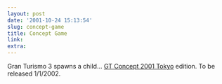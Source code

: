 ```yaml
---
layout: post
date: '2001-10-24 15:13:54'
slug: concept-game
title: Concept Game
link: 
extra: 
---
```


Gran Turismo 3 spawns a child... [GT Concept 2001 Tokyo](http://www.scei.co.jp/sd2/gtc/) edition. To be released 1/1/2002.